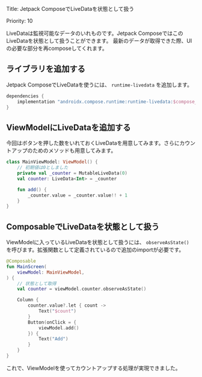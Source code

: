 Title: Jetpack ComposeでLiveDataを状態として扱う

Priority: 10

LiveDataは監視可能なデータのいれものです。Jetpack ComposeではこのLiveDataを状態として扱うことができます。
最新のデータが取得できた際、UIの必要な部分を再composeしてくれます。

## ライブラリを追加する

Jetpack ComposeでLiveDataを使うには、 `runtime-livedata` を追加します。

```gradle
dependencies {
    implementation "androidx.compose.runtime:runtime-livedata:$compose_version"
}
```

## ViewModelにLiveDataを追加する

今回はボタンを押した数をいれておくLiveDataを用意してみます。さらにカウントアップのためのメソッドも用意してみます。

```kotlin
class MainViewModel: ViewModel() {
    // 初期値は0としました
    private val _counter = MutableLiveData(0)
    val counter: LiveData<Int> = _counter

    fun add() {
        _counter.value = _counter.value!! + 1
    }
}
```

## ComposableでLiveDataを状態として扱う

ViewModelに入っているLiveDataを状態として扱うには、 `observeAsState()` を呼びます。拡張関数として定義されているので追加のimportが必要です。

```kotlin
@Composable
fun MainScreen(
    viewModel: MainViewModel,
) {
    // 状態として取得
    val counter = viewModel.counter.observeAsState()

    Column {
        counter.value?.let { count ->
            Text("$count")
        }
        Button(onClick = {
            viewModel.add()
        }) {
            Text("Add")
        }
    }
}
```

これで、ViewModelを使ってカウントアップする処理が実現できました。





